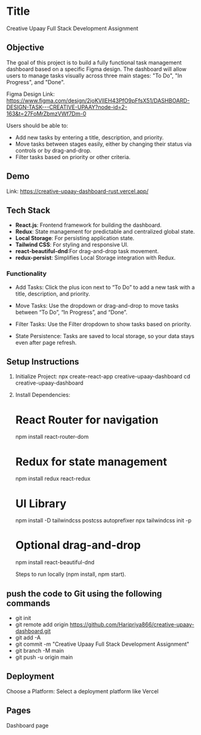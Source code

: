 # Title
Creative Upaay Full Stack Development Assignment

## Objective
The goal of this project is to build a fully functional task management dashboard based on a specific Figma design. The dashboard will allow users to manage tasks visually across three main stages: "To Do", "In Progress", and "Done".

Figma Design Link: https://www.figma.com/design/2joKVlIEH43PfO9pFfsX51/DASHBOARD-DESIGN-TASK---CREATIVE-UPAAY?node-id=2-163&t=27FoMrZbmzVWf7Dm-0

Users should be able to:

* Add new tasks by entering a title, description, and priority.
* Move tasks between stages easily, either by changing their status via controls or by drag-and-drop.
* Filter tasks based on priority or other criteria.

## Demo

Link: https://creative-upaay-dashboard-rust.vercel.app/

## Tech Stack

- **React.js**: Frontend framework for building the dashboard.
- **Redux**: State management for predictable and centralized global state.
- **Local Storage**: For persisting application state.
- **Tailwind CSS**: For styling and responsive UI.
- **react-beautiful-dnd**:For drag-and-drop task movement.
- **redux-persist**: Simplifies Local Storage integration with Redux.

### Functionality

* Add Tasks: Click the plus icon next to “To Do” to add a new task with a title, description, and priority.

* Move Tasks: Use the dropdown or drag-and-drop to move tasks between “To Do”, “In Progress”, and “Done”.

* Filter Tasks: Use the Filter dropdown to show tasks based on priority.

* State Persistence: Tasks are saved to local storage, so your data stays even after page refresh.

## Setup Instructions

1. Initialize Project:
    npx create-react-app creative-upaay-dashboard
    cd creative-upaay-dashboard

2. Install Dependencies:
    # React Router for navigation
    npm install react-router-dom

    # Redux for state management
    npm install redux react-redux

    # UI Library
    npm install -D tailwindcss postcss autoprefixer
    npx tailwindcss init -p

    # Optional drag-and-drop
    npm install react-beautiful-dnd

    Steps to run locally (npm install, npm start).
   
   
## push the code to Git using the following commands
* git init
* git remote add origin https://github.com/Haripriya866/creative-upaay-dashboard.git
* git add -A
* git commit -m "Creative Upaay Full Stack Development Assignment"
* git branch -M main
* git push -u origin main

## Deployment
Choose a Platform: Select a deployment platform like Vercel

## Pages
Dashboard page
